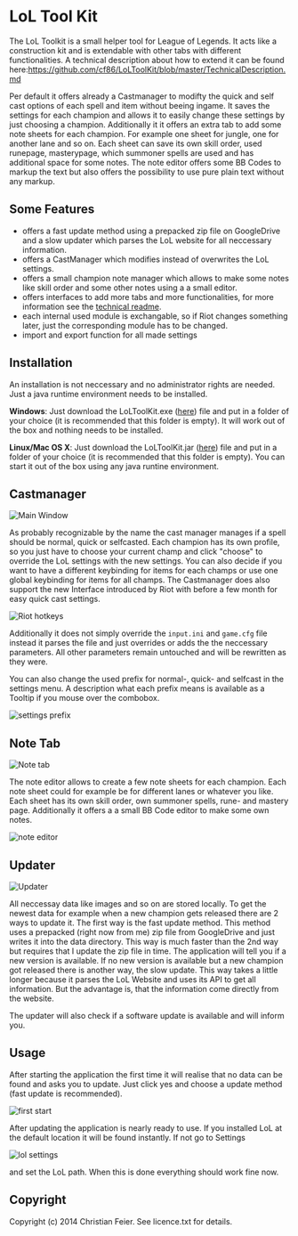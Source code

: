 # LoL Tool Kit

The LoL Toolkit is a small helper tool for League of Legends. It acts like a construction kit and is extendable with other tabs with different functionalities. A technical description about how to extend it can be found here:https://github.com/cf86/LoLToolKit/blob/master/TechnicalDescription.md

Per default it offers already a Castmanager to modifty the quick and self cast options of each spell and item without beeing ingame. It saves the settings for each champion and allows it to easily change these settings by just choosing a champion. Additionally it it offers an extra tab to add some note sheets for each champion. For example one sheet for jungle, one for another lane and so on. Each sheet can save its own skill order, used runepage, masterypage, which summoner spells are used and has additional space for some notes. The note editor offers some BB Codes to markup the text but also offers the possibility to use pure plain text without any markup.


## Some Features

* offers a fast update method using a prepacked zip file on GoogleDrive and a slow updater which parses the LoL website for all neccessary information.
* offers a CastManager which modifies instead of overwrites the LoL settings.
* offers a small champion note manager which allows to make some notes like skill order and some other notes using a a small editor.
* offers interfaces to add more tabs and more functionalities, for more information see the [technical readme](https://github.com/cf86/LoLToolKit/blob/master/TechnicalDescription.md).
* each internal used module is exchangable, so if Riot changes something later, just the corresponding module has to be changed.
* import and export function for all made settings


## Installation

An installation is not neccessary and no administrator rights are needed. Just a java runtime environment needs to be installed. 

**Windows**:
Just download the LoLToolKit.exe ([here](https://github.com/cf86/LoLToolKit/blob/master/LoLToolKit.exe?raw=true)) file and put in a folder of your choice (it is recommended that this folder is empty). It will work out of the box and nothing needs to be installed.

**Linux/Mac OS X**:
Just download the LoLToolKit.jar ([here](https://github.com/cf86/LoLToolKit/blob/master/LoLToolKit.jar?raw=true)) file and put in a folder of your choice (it is recommended that this folder is empty). You can start it out of the box using any java runtine environment.



## Castmanager

![Main Window](https://raw.github.com/cf86/LoLToolKit/master/Screenshots/Window.png)

As probably recognizable by the name the cast manager manages if a spell should be normal, quick or selfcasted. Each champion has its own profile, so you just have to choose your current champ and click "choose" to override the LoL settings with the new settings. You can also decide if you want to have a different keybinding for items for each champs or use one global keybinding for items for all champs. 
The Castmanager does also support the new Interface introduced by Riot with before a few month for easy quick cast settings.

![Riot hotkeys](https://raw.github.com/cf86/LoLToolKit/master/Screenshots/RiotHotkeys.png)

Additionally it does not simply override the `input.ini` and `game.cfg` file instead it parses the file and just overrides or adds the the neccessary parameters. All other parameters remain untouched and will be rewritten as they were.

You can also change the used prefix for normal-, quick- and selfcast in the settings menu. A description what each prefix means is available as a Tooltip if you mouse over the combobox.

![settings prefix](https://raw.github.com/cf86/LoLToolKit/master/Screenshots/SettingsWindow.png)

## Note Tab

![Note tab](https://raw.github.com/cf86/LoLToolKit/master/Screenshots/NoteWindow.png)

The note editor allows to create a few note sheets for each champion. Each note sheet could for example be for different lanes or whatever you like. Each sheet has its own skill order, own summoner spells, rune- and mastery page. Additionally it offers a a small BB Code editor to make some own notes.

![note editor](https://raw.github.com/cf86/LoLToolKit/master/Screenshots/SheetWindow.png)


## Updater

![Updater](https://raw.github.com/cf86/LoLToolKit/master/Screenshots/Updater.png)

All neccessay data like images and so on are stored locally. To get the newest data for example when a new champion gets released there are 2 ways to update it. The first way is the fast update method. This method uses a prepacked (right now from me) zip file from GoogleDrive and just writes it into the data directory. This way is much faster than the 2nd way but requires that I update the zip file in time. The application will tell you if a new version is available. If no new version is available but a new champion got released there is another way, the slow update. This way takes a little longer because it parses the LoL Website and uses its API to get all information. But the advantage is, that the information come directly from the website.

The updater will also check if a software update is available and will inform you.


## Usage

After starting the application the first time it will realise that no data can be found and asks you to update. Just click yes and choose a update method (fast update is recommended).

![first start](https://raw.github.com/cf86/LoLToolKit/master/Screenshots/UpdateRequired.png)

After updating the application is nearly ready to use.
If you installed LoL at the default location it will be found instantly. If not go to Settings 

![lol settings](https://raw.github.com/cf86/LoLToolKit/master/Screenshots/SettingsPath.png)

and set the LoL path. When this is done everything should work fine now.


## Copyright

Copyright (c) 2014 Christian Feier. See licence.txt for details.
